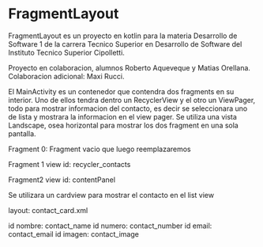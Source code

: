# FragmentLayout

FragmentLayout es un proyecto en kotlin para la materia Desarrollo de Software 1 de la carrera Tecnico Superior en Desarrollo de Software del Instituto Tecnico Superior Cipolletti.

Proyecto en colaboracion, alumnos Roberto Aqueveque y Matias Orellana. Colaboracion adicional: Maxi Rucci.

El MainActivity es un contenedor que contendra dos fragments en su interior. Uno de ellos tendra dentro un RecyclerView y el otro un ViewPager, todo para mostrar informacion del contacto, es decir se seleccionara uno de lista y mostrara la informacion en el view pager. Se utiliza una vista Landscape, osea horizontal para mostrar los dos fragment en una sola pantalla.

Fragment 0: Fragment vacio que luego reemplazaremos

Fragment 1
view id: recycler_contacts

Fragment2
view id: contentPanel

Se utilizara un cardview para mostrar el contacto en el list view 

layout: contact_card.xml

id nombre: contact_name
id numero: contact_number
id email: contact_email
id imagen: contact_image

